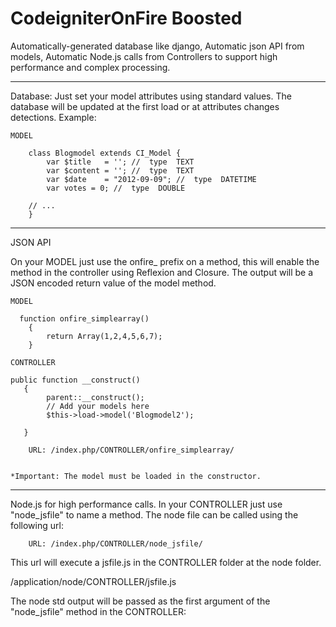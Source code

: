 CodeigniterOnFire Boosted 
=======

Automatically-generated database like django, Automatic json API from models, Automatic Node.js calls from Controllers to support high performance and complex processing.

----------
Database:
Just set your model attributes using standard values. The database will be updated at the first load or at attributes changes detections. Example:

    MODEL

        class Blogmodel extends CI_Model {
            var $title   = ''; //  type  TEXT 
            var $content = ''; //  type  TEXT
            var $date    = "2012-09-09"; //  type  DATETIME
            var votes = 0; //  type  DOUBLE

        // ...
        }


 ----------
 JSON API

 On your MODEL just use the onfire_  prefix on a  method, this will enable the method in the controller using Reflexion and Closure. The output will be a JSON encoded return value of the model method.

    MODEL

      function onfire_simplearray()
        {
            return Array(1,2,4,5,6,7);
        } 

    CONTROLLER

    public function __construct()
       {
            parent::__construct();
            // Add your models here
            $this->load->model('Blogmodel2');

       }

        URL: /index.php/CONTROLLER/onfire_simplearray/


    *Important: The model must be loaded in the constructor.


----------
Node.js  for high performance calls.
In your CONTROLLER just use "node_jsfile" to name a method. The node file can be called using the following url:

        URL: /index.php/CONTROLLER/node_jsfile/

This url will execute a jsfile.js in the CONTROLLER folder at the node folder.

 /application/node/CONTROLLER/jsfile.js

The node std output will be passed as the first argument of the "node_jsfile" method in the CONTROLLER:




